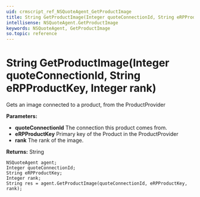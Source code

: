 ```yaml
---
uid: crmscript_ref_NSQuoteAgent_GetProductImage
title: String GetProductImage(Integer quoteConnectionId, String eRPProductKey, Integer rank)
intellisense: NSQuoteAgent.GetProductImage
keywords: NSQuoteAgent, GetProductImage
so.topic: reference
---
```


# String GetProductImage(Integer quoteConnectionId, String eRPProductKey, Integer rank)

Gets an image connected to a product, from the ProductProvider

**Parameters:**
 - **quoteConnectionId** The connection this product comes from.
 - **eRPProductKey** Primary key of the Product in the ProductProvider 
 - **rank** The rank of the image.

**Returns:** String

```crmscript
NSQuoteAgent agent;
Integer quoteConnectionId;
String eRPProductKey;
Integer rank;
String res = agent.GetProductImage(quoteConnectionId, eRPProductKey, rank);
```

